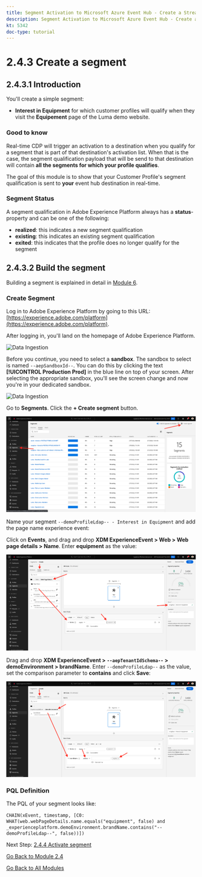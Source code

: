 ```yaml
---
title: Segment Activation to Microsoft Azure Event Hub - Create a Streaming Segment
description: Segment Activation to Microsoft Azure Event Hub - Create a Streaming Segment
kt: 5342
doc-type: tutorial
---
```

# 2.4.3 Create a segment

## 2.4.3.1 Introduction

You'll create a simple segment:

- **Interest in Equipment** for which customer profiles will qualify when they visit the **Equipement** page of the Luma demo website. 

### Good to know

Real-time CDP will trigger an activation to a destination when you qualify for a segment that is part of that destination's activation list. When that is the case, the segment qualification payload that will be send to that destination will contain **all the segments for which your profile qualifies**. 

The goal of this module is to show that your Customer Profile's segment qualification is sent to **your** event hub destination in real-time. 

### Segment Status

A segment qualification in Adobe Experience Platform always has a **status**-property and can be one of the following:

- **realized**: this indicates a new segment qualification
- **existing**: this indicates an existing segment qualification
- **exited**: this indicates that the profile does no longer qualify for the segment

## 2.4.3.2 Build the segment

Building a segment is explained in detail in [Module 6](../module6/real-time-cdp-build-a-segment-take-action.md).

### Create Segment

Log in to Adobe Experience Platform by going to this URL: [https://experience.adobe.com/platform](https://experience.adobe.com/platform).

After logging in, you'll land on the homepage of Adobe Experience Platform.

![Data Ingestion](../module2/images/home.png)

Before you continue, you need to select a **sandbox**. The sandbox to select is named ``--aepSandboxId--``. You can do this by clicking the text **[!UICONTROL Production Prod]** in the blue line on top of your screen. After selecting the appropriate sandbox, you'll see the screen change and now you're in your dedicated sandbox.

![Data Ingestion](../module2/images/sb1.png)

Go to **Segments**. Click the **+ Create segment** button.

![Data Ingestion](./images/seg.png)

Name your segment `--demoProfileLdap-- - Interest in Equipment` and add the page name experience event:

Click on **Events**, and drag and drop **XDM ExperienceEvent > Web > Web page details > Name**. Enter **equipment** as the value:

![4-05-create-ee-2.png](./images/4-05-create-ee-2.png)

Drag and drop **XDM ExperienceEvent > `--aepTenantIdSchema--` > demoEnvironment > brandName**. Enter `--demoProfileLdap--` as the value, set the comparison parameter to **contains** and click **Save**:

![4-05-create-ee-2-brand.png](./images/4-05-create-ee-2-brand.png)

### PQL Definition

The PQL of your segment looks like:

```code
CHAIN(xEvent, timestamp, [C0: WHAT(web.webPageDetails.name.equals("equipment", false) and _experienceplatform.demoEnvironment.brandName.contains("--demoProfileLdap--", false))])
```

Next Step: [2.4.4 Activate segment](./ex4.md)

[Go Back to Module 2.4](./segment-activation-microsoft-azure-eventhub.md)

[Go Back to All Modules](./../../../overview.md)
